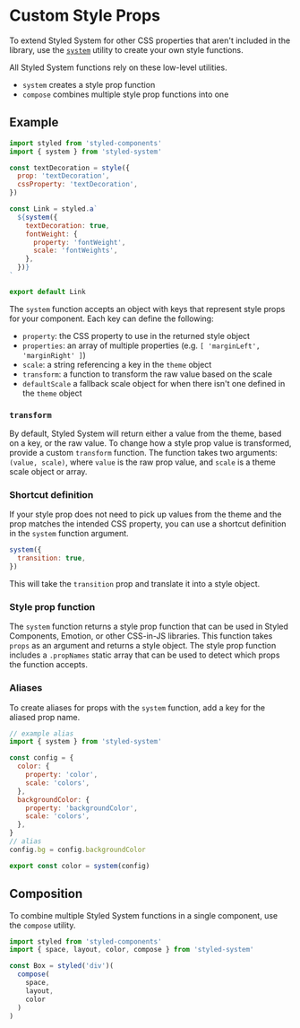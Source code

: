 # Custom Style Props

To extend Styled System for other CSS properties that aren't included in the library,
use the [`system`](/api#system) utility to create your own style functions.

All Styled System functions rely on these low-level utilities.

- `system` creates a style prop function
- `compose` combines multiple style prop functions into one

## Example

```jsx
import styled from 'styled-components'
import { system } from 'styled-system'

const textDecoration = style({
  prop: 'textDecoration',
  cssProperty: 'textDecoration',
})

const Link = styled.a`
  ${system({
    textDecoration: true,
    fontWeight: {
      property: 'fontWeight',
      scale: 'fontWeights',
    },
  })}
`

export default Link
```

The `system` function accepts an object with keys that represent style props for your component.
Each key can define the following:

- `property`: the CSS property to use in the returned style object
- `properties`: an array of multiple properties (e.g. `[ 'marginLeft', 'marginRight' ]`)
- `scale`: a string referencing a key in the `theme` object
- `transform`: a function to transform the raw value based on the scale
- `defaultScale` a fallback scale object for when there isn't one defined in the `theme` object

### `transform`

By default, Styled System will return either a value from the theme, based on a key, or the raw value.
To change how a style prop value is transformed, provide a custom `transform` function.
The function takes two arguments: `(value, scale)`, where `value` is the raw prop value, and `scale` is a theme scale object or array.

### Shortcut definition

If your style prop does not need to pick up values from the theme and the prop matches the intended CSS property, you can use a shortcut definition in the `system` function argument.

```js
system({
  transition: true,
})
```

This will take the `transition` prop and translate it into a style object.

### Style prop function

The `system` function returns a style prop function that can be used in Styled Components, Emotion, or other CSS-in-JS libraries.
This function takes `props` as an argument and returns a style object.
The style prop function includes a `.propNames` static array that can be used to detect which props the function accepts.

### Aliases

To create aliases for props with the `system` function, add a key for the aliased prop name.

```js
// example alias
import { system } from 'styled-system'

const config = {
  color: {
    property: 'color',
    scale: 'colors',
  },
  backgroundColor: {
    property: 'backgroundColor',
    scale: 'colors',
  },
}
// alias
config.bg = config.backgroundColor

export const color = system(config)
```

## Composition

To combine multiple Styled System functions in a single component, use the `compose` utility.

```js
import styled from 'styled-components'
import { space, layout, color, compose } from 'styled-system'

const Box = styled('div')(
  compose(
    space,
    layout,
    color
  )
)
```
